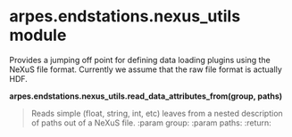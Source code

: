 # arpes.endstations.nexus\_utils module

Provides a jumping off point for defining data loading plugins using the
NeXuS file format. Currently we assume that the raw file format is
actually HDF.

**arpes.endstations.nexus\_utils.read\_data\_attributes\_from(group,
paths)**

> Reads simple (float, string, int, etc) leaves from a nested
> description of paths out of a NeXuS file. :param group: :param paths:
> :return:

